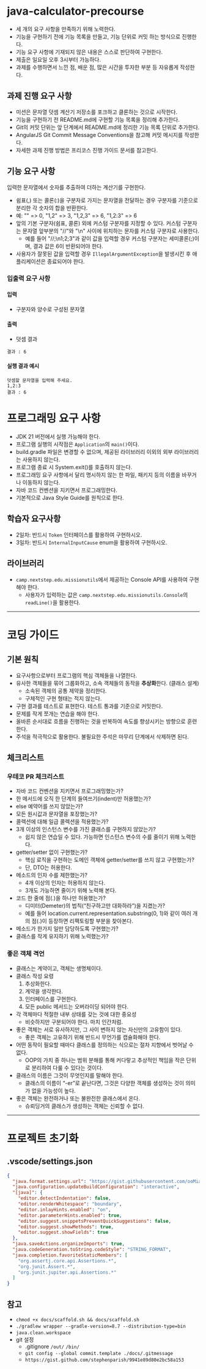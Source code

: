# java-calculator-precourse

- 세 개의 요구 사항을 만족하기 위해 노력한다.
- 기능을 구현하기 전에 기능 목록을 만들고, 기능 단위로 커밋 하는 방식으로 진행한다.
- 기능 요구 사항에 기재되지 않은 내용은 스스로 판단하여 구현한다.
- 제출은 일요일 오후 3시부터 가능하다.
- 과제를 수행하면서 느낀 점, 배운 점, 많은 시간을 투자한 부분 등 자유롭게 작성한다.

## 과제 진행 요구 사항

- 미션은 문자열 덧셈 계산기 저장소를 포크하고 클론하는 것으로 시작한다.
- 기능을 구현하기 전 README.md에 구현할 기능 목록을 정리해 추가한다.
- Git의 커밋 단위는 앞 단계에서 README.md에 정리한 기능 목록 단위로 추가한다.
- AngularJS Git Commit Message Conventions을 참고해 커밋 메시지를 작성한다.
- 자세한 과제 진행 방법은 프리코스 진행 가이드 문서를 참고한다.

## 기능 요구 사항

입력한 문자열에서 숫자를 추출하여 더하는 계산기를 구현한다.

- 쉼표(,) 또는 콜론(:)을 구분자로 가지는 문자열을 전달하는 경우 구분자를 기준으로 분리한 각 숫자의 합을 반환한다.
- 예: "" => 0, "1,2" => 3, "1,2,3" => 6, "1,2:3" => 6
- 앞의 기본 구분자(쉼표, 콜론) 외에 커스텀 구분자를 지정할 수 있다. 커스텀 구분자는 문자열 앞부분의 "//"와 "\n" 사이에 위치하는 문자를 커스텀 구분자로 사용한다.
  - 예를 들어 "//;\n1;2;3"과 같이 값을 입력할 경우 커스텀 구분자는 세미콜론(;)이며, 결과 값은 6이 반환되어야 한다.
- 사용자가 잘못된 값을 입력할 경우 `IllegalArgumentException`을 발생시킨 후 애플리케이션은 종료되어야 한다.

### 입출력 요구 사항

#### 입력

- 구분자와 양수로 구성된 문자열

#### 출력

- 덧셈 결과

```
결과 : 6
```

#### 실행 결과 예시

```
덧셈할 문자열을 입력해 주세요.
1,2:3
결과 : 6
```

# 프로그래밍 요구 사항

- JDK 21 버전에서 실행 가능해야 한다.
- 프로그램 실행의 시작점은 `Application`의 `main()`이다.
- build.gradle 파일은 변경할 수 없으며, 제공된 라이브러리 이외의 외부 라이브러리는 사용하지 않는다.
- 프로그램 종료 시 System.exit()를 호출하지 않는다.
- 프로그래밍 요구 사항에서 달리 명시하지 않는 한 파일, 패키지 등의 이름을 바꾸거나 이동하지 않는다.
- 자바 코드 컨벤션을 지키면서 프로그래밍한다.
- 기본적으로 Java Style Guide를 원칙으로 한다.

## 학습자 요구사항

- 2일차: 반드시 `Token` 인터페이스를 활용하여 구현하시오.
- 3일차: 반드시 `InternalInputCause` enum을 활용하여 구현하시오.

## 라이브러리

- `camp.nextstep.edu.missionutils`에서 제공하는 Console API를 사용하여 구현해야 한다.
  - 사용자가 입력하는 값은 `camp.nextstep.edu.missionutils.Console`의 `readLine()`을 활용한다.

---

# 코딩 가이드

## 기본 원칙

- 요구사항으로부터 프로그램의 핵심 객체들을 나열한다.
- 유사한 객체들을 묶어 그룹화하고, 소속 객체들의 동작을 **추상화**한다. (클래스 설계)
  - 소속된 객체의 공통 제약을 정리한다.
  - 구체적인 구현 형태는 적지 않는다.
- 구현 결과를 테스트로 표현한다. 테스트 통과를 기준으로 커밋한다.
- 문제를 작게 쪼개는 연습을 해야 한다.
- 올바른 순서대로 흐름을 진행하는 것을 반복하여 속도를 향상시키는 방향으로 훈련한다.
- 주석을 적극적으로 활용한다. 불필요한 주석은 마무리 단계에서 삭제하면 된다.

## 체크리스트

### 우테코 PR 체크리스트

- 자바 코드 컨벤션을 지키면서 프로그래밍했는가?
- 한 메서드에 오직 한 단계의 들여쓰기(indent)만 허용했는가?
- else 예약어를 쓰지 않았는가?
- 모든 원시값과 문자열을 포장했는가?
- 콜렉션에 대해 일급 콜렉션을 적용했는가?
- 3개 이상의 인스턴스 변수를 가진 클래스를 구현하지 않았는가?
  - 쉽지 않은 연습일 수 있다. 가능하면 인스턴스 변수의 수를 줄이기 위해 노력한다.
- getter/setter 없이 구현했는가?
  - 핵심 로직을 구현하는 도메인 객체에 getter/setter를 쓰지 않고 구현했는가?
  - 단, DTO는 허용한다.
- 메소드의 인자 수를 제한했는가?
  - 4개 이상의 인자는 허용하지 않는다.
  - 3개도 가능하면 줄이기 위해 노력해 본다.
- 코드 한 줄에 점(.)을 하나만 허용했는가?
  - 디미터(Demeter)의 법칙(“친구하고만 대화하라”)을 지켰는가?
  - 예를 들어 location.current.representation.substring(0, 1)와 같이 여러 개의 점(.)이 등장하면 리팩토링할 부분을 찾아본다.
- 메소드가 한가지 일만 담당하도록 구현했는가?
- 클래스를 작게 유지하기 위해 노력했는가?

### 좋은 객체 격언

- 클래스는 계약이고, 객체는 생명체이다.
- 클래스 작성 요령
  1. 추상화한다.
  2. 계약을 생각한다.
  3. 인터페이스를 구현한다.
  4. 모든 public 메서드는 오버라이딩 되어야 한다.
- 각 객체마다 적절한 내부 상태를 갖는 것에 대한 중요성
  - 비슷하지만 구분되어야 한다. 마치 인간처럼.
- 좋은 객체는 서로 유사하지만, 그 사이 변하지 않는 자신만의 고유함이 있다.
  - 좋은 객체는 고유하기 위해 반드시 무언가를 캡슐화해야 한다.
- 어떤 동작이 필요할 때마다 클래스를 정의하는 식으로는 절차 지향에서 벗어날 수 없다.
  - OOP의 가치 중 하나는 범위 분해를 통해 커다랗고 추상적인 책임을 작은 단위로 분리하여 다룰 수 있다는 것이다.
- 클래스의 이름은 그것이 무엇인지를 말해야 한다.
  - 클래스의 이름이 “-er”로 끝난다면, 그것은 다양한 객체를 생성하는 것이 의미가 없을 가능성이 높다.
- 좋은 객체는 완전하거나 또는 불완전한 클래스에서 온다.
  - 슈뢰딩거의 클래스가 생성하는 객체는 신뢰할 수 없다.

---

# 프로젝트 초기화

## .vscode/settings.json

```json
{
  "java.format.settings.url": "https://gist.githubusercontent.com/ooMia/1a47bdf9ef00c3466d1f506aa99f4acb/raw/4ea31711e74e617607d9c27a47a78c60b6229a19/woowa-style.xml",
  "java.configuration.updateBuildConfiguration": "interactive",
  "[java]": {
    "editor.detectIndentation": false,
    "editor.renderWhitespace": "boundary",
    "editor.inlayHints.enabled": "on",
    "editor.parameterHints.enabled": true,
    "editor.suggest.snippetsPreventQuickSuggestions": false,
    "editor.suggest.showMethods": true,
    "editor.suggest.showFields": true
  },
  "java.saveActions.organizeImports": true,
  "java.codeGeneration.toString.codeStyle": "STRING_FORMAT",
  "java.completion.favoriteStaticMembers": [
    "org.assertj.core.api.Assertions.*",
    "org.junit.Assert.*",
    "org.junit.jupiter.api.Assertions.*"
  ]
}
```

## 참고

- `chmod +x docs/scaffold.sh && docs/scaffold.sh`
- `./gradlew wrapper --gradle-version=8.7 --distribution-type=bin`
- `java.clean.workspace`
- git 설정
  - .gitignore `/out/` `/bin/`
  - `git config --global commit.template ./docs/.gitmessage`
  - `https://gist.github.com/stephenparish/9941e89d80e2bc58a153`
